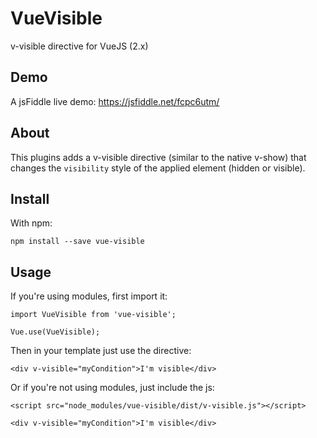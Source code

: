 # VueVisible

v-visible directive for VueJS (2.x)

## Demo
A jsFiddle live demo: https://jsfiddle.net/fcpc6utm/

## About

This plugins adds a v-visible directive (similar to the native v-show) that changes the `visibility` style of the applied element (hidden or visible).

## Install

With npm:

```
npm install --save vue-visible
```

## Usage

If you're using modules, first import it:

```
import VueVisible from 'vue-visible';

Vue.use(VueVisible);
```

Then in your template just use the directive:

```
<div v-visible="myCondition">I'm visible</div>
```

Or if you're not using modules, just include the js:

```
<script src="node_modules/vue-visible/dist/v-visible.js"></script>
```
```
<div v-visible="myCondition">I'm visible</div>
```
